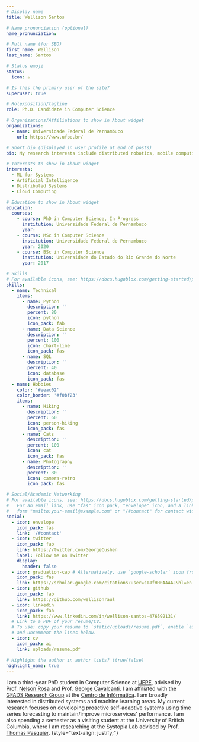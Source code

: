 ```yaml
---
# Display name
title: Wellison Santos

# Name pronunciation (optional)
name_pronunciation: 

# Full name (for SEO)
first_name: Wellison
last_name: Santos

# Status emoji
status:
  icon: ☕️

# Is this the primary user of the site?
superuser: true

# Role/position/tagline
role: Ph.D. Candidate in Computer Science

# Organizations/Affiliations to show in About widget
organizations:
  - name: Universidade Federal de Pernambuco
    url: https://www.ufpe.br/

# Short bio (displayed in user profile at end of posts)
bio: My research interests include distributed robotics, mobile computing and programmable matter.

# Interests to show in About widget
interests:
  - ML for Systems
  - Artificial Intelligence
  - Distributed Systems
  - Cloud Computing

# Education to show in About widget
education:
  courses:
    - course: PhD in Computer Science, In Progress
      institution: Universidade Federal de Pernambuco
      year:
    - course: MSc in Computer Science
      institution: Universidade Federal de Pernambuco
      year: 2020
    - course: BSc in Computer Science
      institution: Universidade do Estado do Rio Grande do Norte
      year: 2017

# Skills
# For available icons, see: https://docs.hugoblox.com/getting-started/page-builder/#icons
skills:
  - name: Technical
    items:
      - name: Python
        description: ''
        percent: 80
        icon: python
        icon_pack: fab
      - name: Data Science
        description: ''
        percent: 100
        icon: chart-line
        icon_pack: fas
      - name: SQL
        description: ''
        percent: 40
        icon: database
        icon_pack: fas
  - name: Hobbies
    color: '#eeac02'
    color_border: '#f0bf23'
    items:
      - name: Hiking
        description: ''
        percent: 60
        icon: person-hiking
        icon_pack: fas
      - name: Cats
        description: ''
        percent: 100
        icon: cat
        icon_pack: fas
      - name: Photography
        description: ''
        percent: 80
        icon: camera-retro
        icon_pack: fas

# Social/Academic Networking
# For available icons, see: https://docs.hugoblox.com/getting-started/page-builder/#icons
#   For an email link, use "fas" icon pack, "envelope" icon, and a link in the
#   form "mailto:your-email@example.com" or "/#contact" for contact widget.
social:
  - icon: envelope
    icon_pack: fas
    link: '/#contact'
  - icon: twitter
    icon_pack: fab
    link: https://twitter.com/GeorgeCushen
    label: Follow me on Twitter
    display:
      header: false
  - icon: graduation-cap # Alternatively, use `google-scholar` icon from `ai` icon pack
    icon_pack: fas
    link: https://scholar.google.com/citations?user=sIJfHH0AAAAJ&hl=en
  - icon: github
    icon_pack: fab
    link: https://github.com/wellisonraul
  - icon: linkedin
    icon_pack: fab
    link: https://www.linkedin.com/in/wellison-santos-476592131/
  # Link to a PDF of your resume/CV.
  # To use: copy your resume to `static/uploads/resume.pdf`, enable `ai` icons in `params.yaml`,
  # and uncomment the lines below.
  - icon: cv
    icon_pack: ai
    link: uploads/resume.pdf

# Highlight the author in author lists? (true/false)
highlight_name: true
---
```


I am a third-year PhD student in Computer Science at [UFPE](https://www.ufpe.br/), advised by Prof. [Nelson Rosa](https://www.cin.ufpe.br/~nsr/) and Prof. [George Cavalcanti](https://darmiton.com/). I am affiliated with the [GFADS Research Group](https://sites.google.com/a/cin.ufpe.br/gfads/) at the [Centro de Infórmatica](https://portal.cin.ufpe.br/).  I am broadly interested in distributed systems and machine learning areas. My current research focuses on developing proactive self-adaptive systems using time series forecasting to maintain/improve microservices' performance.  I am also spending a semester as a visiting student at the University of British Columbia, where I am researching at the Systopia Lab advised by Prof. [Thomas Pasquier](https://tfjmp.org/). 
{style="text-align: justify;"}
